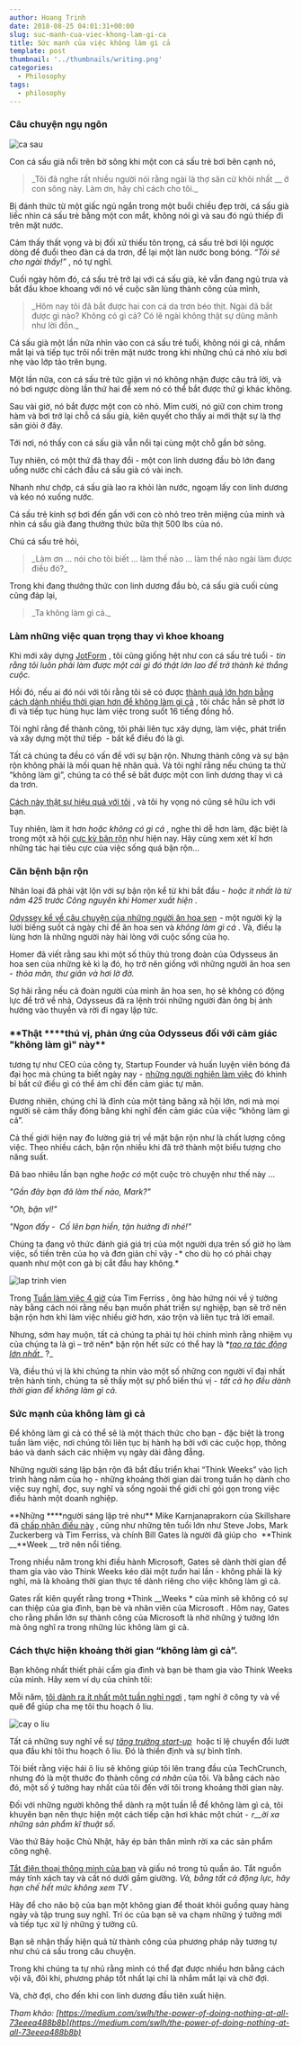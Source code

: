 ```yaml
---
author: Hoang Trinh
date: 2018-08-25 04:01:31+00:00
slug: suc-manh-cua-viec-khong-lam-gi-ca
title: Sức mạnh của việc không làm gì cả
template: post
thumbnail: '../thumbnails/writing.png'
categories:
  - Philosophy
tags:
  - philosophy
---
```


### Câu chuyện ngụ ngôn

![ca sau](https://lecoder.io/wp-content/uploads/2018/08/ca-sau.jpeg)

Con cá sấu già nổi trên bờ sông khi một con cá sấu trẻ bơi bên cạnh nó,

<blockquote>_Tôi đã nghe rất nhiều người nói rằng ngài là thợ săn cừ khôi nhất __ ở con sông này. Làm ơn, hãy chỉ cách cho tôi._</blockquote>

Bị đánh thức từ một giấc ngủ ngắn trong một buổi chiều đẹp trời, cá sấu già liếc nhìn cá sấu trẻ bằng một con mắt, không nói gì và sau đó ngủ thiếp đi trên mặt nước.

Cảm thấy thất vọng và bị đối xử thiếu tôn trọng, cá sấu trẻ bơi lội ngược dòng để đuổi theo đàn cá da trơn, để lại một làn nước bong bóng. *“Tôi sẽ cho ngài thấy!”* , nó tự nghĩ.

Cuối ngày hôm đó, cá sấu trẻ trở lại với cá sấu già, kẻ vẫn đang ngủ trưa và bắt đầu khoe khoang với nó về cuộc săn lùng thành công của mình,

<blockquote>_Hôm nay tôi đã bắt được hai con cá da trơn béo thịt. Ngài đã bắt được gì nào? Không có gì cả? Có lẽ ngài không thật sự dũng mãnh như lời đồn._</blockquote>

Cá sấu già một lần nữa nhìn vào con cá sấu trẻ tuổi, không nói gì cả, nhắm mắt lại và tiếp tục trôi nổi trên mặt nước trong khi những chú cá nhỏ xíu bơi nhẹ vào lớp tảo trên bụng.

Một lần nữa, con cá sấu trẻ tức giận vì nó không nhận được câu trả lời, và nó bơi ngược dòng lần thứ hai để xem nó có thể bắt được thứ gì khác không.

Sau vài giờ, nó bắt được một con cò nhỏ. Mỉm cười, nó giữ con chim trong hàm và bơi trở lại chỗ cá sấu già, kiên quyết cho thấy ai mới thật sự là thợ săn giỏi ở đây.

Tới nơi, nó thấy con cá sấu già vẫn nổi tại cùng một chỗ gần bờ sông.

Tuy nhiên, có một thứ đã thay đổi - một con linh dương đầu bò lớn đang uống nước chỉ cách đầu cá sấu già có vài inch.

Nhanh như chớp, cá sấu già lao ra khỏi làn nước, ngoạm lấy con linh dương và kéo nó xuống nước.

Cá sấu trẻ kinh sợ bơi đến gần với con cò nhỏ treo trên miệng của mình và nhìn cá sấu già đang thưởng thức bữa thịt 500 lbs của nó.

Chú cá sấu trẻ hỏi,

<blockquote>_Làm ơn ... nói cho tôi biết ... làm thế nào ... làm thế nào ngài làm được điều đó?_</blockquote>

Trong khi đang thưởng thức con linh dương đầu bò, cá sấu già cuối cùng cũng đáp lại,

<blockquote>_Ta không làm gì cả._</blockquote>

### Làm những việc quan trọng thay vì khoe khoang

Khi mới xây dựng [JotForm](https://www.jotform.com/) , tôi cũng giống hệt như con cá sấu trẻ tuổi -  *tin rằng tôi luôn phải làm được một cái gì đó thật lớn lao để trở thành kẻ thắng cuộc.*

Hồi đó, nếu ai đó nói với tôi rằng tôi sẽ có được [thành quả lớn hơn bằng cách dành nhiều thời gian hơn để không làm gì cả](https://www.jotform.com/blog/388-How-to-get-more-done-with-less-work) , tôi chắc hẳn sẽ phớt lờ đi và tiếp tục hùng hục làm việc trong suốt 16 tiếng đồng hồ.

Tôi nghĩ rằng để thành công, tôi phải liên tục xây dựng, làm việc, phát triển và xây dựng một thứ tiếp  - bất kể điều đó là gì.

Tất cả chúng ta đều có vấn đề với sự bận rộn. Nhưng thành công và sự bận rộn không phải là mối quan hệ nhân quả. Và tôi nghĩ rằng nếu chúng ta thử “không làm gì”, chúng ta có thể sẽ bắt được một con linh dương thay vì cá da trơn.

[Cách này thật sự hiệu quả với tôi](https://medium.com/swlh/how-not-following-my-dreams-enabled-me-to-build-a-startup-with-3-2-million-users-b03a9cb05cb9) , và tôi hy vọng nó cũng sẽ hữu ích với bạn.

Tuy nhiên, làm ít hơn *hoặc không có gì cả* , nghe thì dễ hơn làm, đặc biệt là trong một xã hội [cực kỳ bận rộn](https://www.jotform.com/blog/417-Don-t-listen-to-those-productivity-gurus-why-waking-up-at-6am-won-t-make-you-successful) như hiện nay. Hãy cùng xem xét kĩ hơn những tác hại tiêu cực của việc sống quá bận rộn…

### Căn bệnh bận rộn

Nhân loại đã phải vật lộn với sự bận rộn kể từ khi bắt đầu -  *hoặc ít nhất là từ năm 425 trước Công nguyên khi Homer xuất hiện* .

[Odyssey kể về câu chuyện của những người ăn hoa sen](http://www.sparknotes.com/lit/odyssey/section5/)  - một người kỳ lạ lười biếng suốt cả ngày chỉ để ăn hoa sen và *không làm gì cả* . Và, điều lạ lùng hơn là những người này hài lòng với cuộc sống của họ.

Homer đã viết rằng sau khi một số thủy thủ trong đoàn của Odysseus ăn hoa sen của những kẻ kì lạ đó, họ trở nên giống với những người ăn hoa sen -  *thỏa mãn, thư giãn và hơi lờ đờ.*

Sợ hãi rằng nếu cả đoàn người của mình ăn hoa sen, họ sẽ không có động lực để trở về nhà, Odysseus đã ra lệnh trói những người đàn ông bị ảnh hưởng vào thuyền và rời đi ngay lập tức.

### **Thật \*\***thú vị, phản ứng của Odysseus đối với cảm giác "không làm gì" này\*\*

tương tự như CEO của công ty, Startup Founder và huấn luyện viên bóng đá đại học mà chúng ta biết ngày nay -  [những người nghiện làm việc](https://www.jotform.com/blog/391-A-9-min-guide-to-a-less-painful-entrepreneurial-journey) đó khinh bỉ bất cứ điều gì có thể ám chỉ đến cảm giác tự mãn.

Đương nhiên, chúng chỉ là đỉnh của một tảng băng xã hội lớn, nơi mà mọi người sẽ cảm thấy đóng băng khi nghĩ đến cảm giác của việc “không làm gì cả”.

Cả thế giới hiện nay đo lường giá trị về mặt bận rộn như là chất lượng công việc. Theo nhiều cách, bận rộn nhiều khi đã trở thành một biểu tượng cho năng suất.

Đã bao nhiêu lần bạn nghe *hoặc có* một cuộc trò chuyện như thế này ...

_"Gần đây bạn đã làm thế nào, Mark?"_

_"Oh, bận vl!"_

_"Ngon đấy -  Cố lên bạn hiền, tận hưởng đi nhé!"_

Chúng ta đang vô thức đánh giá giá trị của một người dựa trên số giờ họ làm việc, số tiền trên của họ và đơn giản chỉ vậy - * cho dù họ có phải chạy quanh như một con gà bị cắt đầu hay không.*

![lap trinh vien](https://lecoder.io/wp-content/uploads/2018/08/lap-trinh-vien.jpeg)

Trong [Tuần làm việc 4 giờ](https://fourhourworkweek.com/) của Tim Ferriss , ông hào hứng nói về ý tưởng này bằng cách nói rằng nếu bạn muốn phát triển sự nghiệp, bạn sẽ trở nên bận rộn hơn khi làm việc nhiều giờ hơn, xáo trộn và liên tục trả lời email.

Nhưng, sớm hay muộn, tất cả chúng ta phải tự hỏi chính mình rằng nhiệm vụ của chúng ta là gì – trở nên* bận rộn hết sức có thể hay là *[_tạo ra tác động lớn nhất_](https://www.jotform.com/blog/350-How-we-develop-products-for-3-2M-users)_ ?_

Và, điều thú vị là khi chúng ta nhìn vào một số những con người vĩ đại nhất trên hành tinh, chúng ta sẽ thấy một sự phổ biến thú vị -  *tất cả họ đều dành thời gian để không làm gì cả.*

### Sức mạnh của không làm gì cả

Để không làm gì cả có thể sẽ là một thách thức cho bạn - đặc biệt là trong tuần làm việc, nơi chúng tôi liên tục bị hành hạ bởi với các cuộc họp, thông báo và danh sách các nhiệm vụ ngày dài đằng đẵng.

Những người sáng lập bận rộn đã bắt đầu triển khai “Think Weeks” vào lịch trình hàng năm của họ - những khoảng thời gian dài trong tuần họ dành cho việc suy nghĩ, đọc, suy nghĩ và sống ngoài thế giới chỉ gói gọn trong việc điều hành một doanh nghiệp.

**Những \*\***người sáng lập trẻ như\*\* Mike Karnjanaprakorn của Skillshare đã [chấp nhận điều này](https://hackernoon.com/taking-a-think-week-end-462fa4bb401e) , cũng như những tên tuổi lớn như Steve Jobs, Mark Zuckerberg và Tim Ferriss, và chính Bill Gates là người đã giúp cho  **Think \_\_**Week \_\_ trở nên nổi tiếng.

Trong nhiều năm trong khi điều hành Microsoft, Gates sẽ dành thời gian để tham gia vào vào Think Weeks kéo dài một *tuần* hai lần - không phải là kỳ nghỉ, mà là khoảng thời gian thực tế dành riêng cho việc không làm gì cả.

Gates rất kiên quyết rằng trong *Think \_\_Weeks * của mình sẽ không có sự can thiệp của gia đình, bạn bè và nhân viên của Microsoft . Hôm nay, Gates cho rằng phần lớn sự thành công của Microsoft là nhờ những ý tưởng lớn mà ông nghĩ ra trong những lúc không làm gì cả.

### Cách thực hiện khoảng thời gian “không làm gì cả”.

Bạn không nhất thiết phải cấm gia đình và bạn bè tham gia vào Think Weeks của mình. Hãy xem ví dụ của chính tôi:

Mỗi năm, [tôi dành ra ít nhất một tuần nghỉ ngơi](https://www.jotform.com/blog/dominating-tech-news/) , tạm nghỉ ở công ty và về quê để giúp cha mẹ tôi thu hoạch ô liu.

![cay o liu](https://lecoder.io/wp-content/uploads/2018/08/cay-o-liu.jpeg)

Tất cả những suy nghĩ về sự [_tăng trưởng start-up_](https://www.jotform.com/blog/hire-slowly-grow-slowly/)  hoặc tỉ lệ chuyển đổi lướt qua đầu khi tôi thu hoạch ô liu. Đó là thiền định và sự bình tĩnh.

Tôi biết rằng việc hái ô liu sẽ không giúp tôi lên trang đầu của TechCrunch, nhưng đó là một thước đo thành công _cá nhân_ của tôi. Và bằng cách nào đó, một số ý tưởng hay nhất của tôi đến với tôi trong khoảng thời gian này.

Đối với những người không thể dành ra một tuần lễ để không làm gì cả, tôi khuyên bạn nên thực hiện một cách tiếp cận hơi khác một chút -  *r\_\_ời xa những sản phẩm kĩ thuật số.*

Vào thứ Bảy hoặc Chủ Nhật, hãy ép bản thân mình rời xa các sản phẩm công nghệ.

[Tắt điện thoại thông minh của bạn](https://medium.com/swlh/why-productivity-isnt-the-only-thing-your-smartphone-is-stealing-from-you-72c025b76bb4) và giấu nó trong tủ quần áo. Tắt nguồn máy tính xách tay và cất nó dưới gầm giường. *Và, bằng tất cả động lực, hãy hạn chế hết mức không xem TV* .

Hãy để cho não bộ của bạn một không gian để thoát khỏi guồng quay hàng ngày và tập trung suy nghĩ. Trí óc của bạn sẽ va chạm những ý tưởng mới và tiếp tục xử lý những ý tưởng cũ.

Bạn sẽ nhận thấy hiện quả từ thành công của phương pháp nãy tương tự như chú cá sấu trong câu chuyện.

Trong khi chúng ta tự nhủ rằng mình có thể đạt được nhiều hơn bằng cách vội vã, đôi khi, phương pháp tốt nhất lại chỉ là nhắm mắt lại và chờ đợi.

Và, chờ đợi, cho đến khi con linh dương đầu tiên xuất hiện.

_Tham khảo: [https://medium.com/swlh/the-power-of-doing-nothing-at-all-73eeea488b8b](https://medium.com/swlh/the-power-of-doing-nothing-at-all-73eeea488b8b)_
